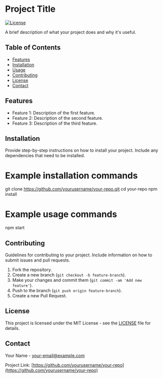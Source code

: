 # Project Title

[![License](https://img.shields.io/badge/License-MIT-blue.svg)](LICENSE)

A brief description of what your project does and why it's useful.

## Table of Contents

- [Features](#features)
- [Installation](#installation)
- [Usage](#usage)
- [Contributing](#contributing)
- [License](#license)
- [Contact](#contact)

## Features

- Feature 1: Description of the first feature.
- Feature 2: Description of the second feature.
- Feature 3: Description of the third feature.

## Installation

Provide step-by-step instructions on how to install your project. Include any dependencies that need to be installed.

# Example installation commands
git clone https://github.com/yourusername/your-repo.git
cd your-repo
npm install

# Example usage commands
npm start

## Contributing

Guidelines for contributing to your project. Include information on how to submit issues and pull requests.

1. Fork the repository.
2. Create a new branch (`git checkout -b feature-branch`).
3. Make your changes and commit them (`git commit -am 'Add new feature'`).
4. Push to the branch (`git push origin feature-branch`).
5. Create a new Pull Request.

## License

This project is licensed under the MIT License - see the [LICENSE](LICENSE) file for details.

## Contact

Your Name - [your-email@example.com](mailto:your-email@example.com)

Project Link: [https://github.com/yourusername/your-repo](https://github.com/yourusername/your-repo)
